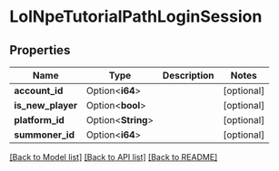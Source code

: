 # LolNpeTutorialPathLoginSession

## Properties

Name | Type | Description | Notes
------------ | ------------- | ------------- | -------------
**account_id** | Option<**i64**> |  | [optional]
**is_new_player** | Option<**bool**> |  | [optional]
**platform_id** | Option<**String**> |  | [optional]
**summoner_id** | Option<**i64**> |  | [optional]

[[Back to Model list]](../README.md#documentation-for-models) [[Back to API list]](../README.md#documentation-for-api-endpoints) [[Back to README]](../README.md)



